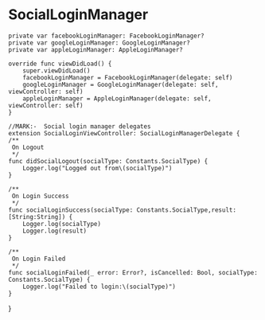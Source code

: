 # SocialLoginManager


    private var facebookLoginManager: FacebookLoginManager?
    private var googleLoginManager: GoogleLoginManager?
    private var appleLoginManager: AppleLoginManager?
    
    override func viewDidLoad() {
        super.viewDidLoad()
        facebookLoginManager = FacebookLoginManager(delegate: self)
        googleLoginManager = GoogleLoginManager(delegate: self, viewController: self)
        appleLoginManager = AppleLoginManager(delegate: self, viewController: self)
    }
    
    //MARK:-  Social login manager delegates
    extension SocialLoginViewController: SocialLoginManagerDelegate {
    /**
     On Logout
     */
    func didSocialLogout(socialType: Constants.SocialType) {
        Logger.log("Logged out from\(socialType)")
    }
    
    /**
     On Login Success
     */
    func socialLoginSuccess(socialType: Constants.SocialType,result: [String:String]) {
        Logger.log(socialType)
        Logger.log(result)
    }
    
    /**
     On Login Failed
     */
    func socialLoginFailed(_ error: Error?, isCancelled: Bool, socialType: Constants.SocialType) {
        Logger.log("Failed to login:\(socialType)")
    }
    
   }
